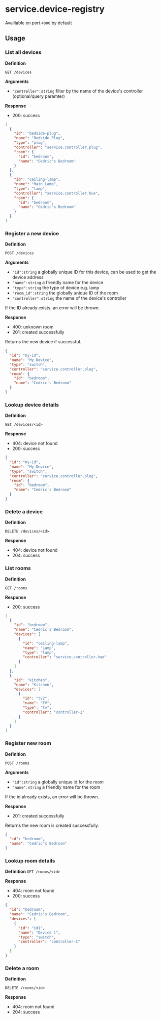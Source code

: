 # service.device-registry

Availiable on port `4000` by default

## Usage

### List all devices

**Definition**

`GET /devices`

**Arguments**

- `"controller":string` filter by the name of the device's controller (optional/query paramter)

**Response**

- 200: success

```json
[
  {
    "id": "bedside-plug",
    "name": "Bedside Plug",
    "type": "plug",
    "controller": "service.controller.plug",
    "room": {
      "id": "bedroom",
      "name": "Cedric's Bedroom"
    }
  },
  {
    "id": "ceiling-lamp",
    "name": "Main Lamp",
    "type": "lamp",
    "controller": "service.controller.hue",
    "room": {
      "id": "bedroom",
      "name": "Cedric's Bedroom"
    }
  }
]
```

### Register a new device

**Definition**

`POST /devices`

**Arguments**

- `"id":string` a globally unique ID for this device, can be used to get the device address
- `"name":string` a friendly name for the device
- `"type":string` the type of device e.g. lamp
- `"room_id":string` the globally unique ID of the room
- `"controller":string` the name of the device's controller

If the ID already exists, an error will be thrown.

**Response**

- 400: unknown room
- 201: created successfully

Returns the new device if successful.

```json
{
  "id": "my-id",
  "name": "My Device",
  "type": "switch",
  "controller": "service.controller.plug",
  "room": {
    "id": "bedroom",
    "name": "Cedric's Bedroom"
  }
}
```

### Lookup device details

**Definition**

`GET /devices/<id>`

**Response**

- 404: device not found
- 200: success

```json
{
  "id": "my-id",
  "name": "My Device",
  "type": "switch",
  "controller": "service.controller.plug",
  "room": {
    "id": "bedroom",
    "name": "Cedric's Bedroom"
  }
}
```

### Delete a device

**Definition**

`DELETE /devices/<id>`

**Response**

- 404: device not found
- 204: success

### List rooms

**Definition**

`GET /rooms`

**Response**

- 200: success

```json
[
  {
    "id": "bedroom",
    "name": "Cedric's Bedroom",
    "devices": [
      {
        "id": "ceiling-lamp",
        "name": "Lamp",
        "type": "lamp",
        "controller": "service.controller.hue"
      }
    ]
  },
  {
    "id": "kitchen",
    "name": "Kitchen",
    "devices": [
      {
        "id": "tv2",
        "name": "TV",
        "type": "tv",
        "controller": "controller-2"
      }
    ]
  }
]
```

### Register new room

**Definition**

`POST /rooms`

**Arguments**

- `"id":string` a globally unique id for the room
- `"name":string` a friendly name for the room

If the id already exists, an error will be thrown.

**Response**

- 201: created successfully

Returns the new room is created successfully.

```json
{
  "id": "bedroom",
  "name": "Cedric's Bedroom"
}
```

### Lookup room details

**Definition**
`GET /rooms/<id>`

**Response**

- 404: room not found
- 200: success

```json
{
  "id": "bedroom",
  "name": "Cedric's Bedroom",
  "devices": [
    {
      "id": "id1",
      "name": "Device 1",
      "type": "switch",
      "controller": "controller-1"
    }
  ]
}
```

### Delete a room

**Definition**

`DELETE /rooms/<id>`

**Response**

- 404: room not found
- 204: success
